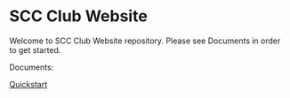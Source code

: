 # SCC Club Website

Welcome to SCC Club Website repository. Please see Documents in order to get started. 

Documents:

[Quickstart](./docs/Quickstart.md)
